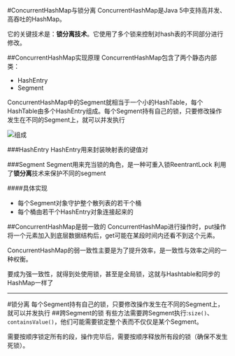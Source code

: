 <!-- toc -->
#ConcurrentHashMap与锁分离
ConcurrentHashMap是Java 5中支持高并发、高吞吐的HashMap。

它的关键技术是：**锁分离技术**。它使用了多个锁来控制对hash表的不同部分进行修改。

##ConcurrentHashMap实现原理
ConcurrentHashMap包含了两个静态内部类：

- HashEntry
- Segment

ConcurrentHashMap中的Segment就相当于一个小的HashTable，每个HashTable由多个HashEntry组成。每个Segment持有自己的锁，只要修改操作发生在不同的Segment上，就可以并发执行

![组成](http://askingwindy-gitcafe.qiniudn.com/ConcurrentHashMap.png)

###HashEntry
HashEntry用来封装映射表的键值对

###Segment
Segment用来充当锁的角色，是一种可重入锁ReentrantLock
利用了**锁分离**技术来保护不同的segment

####具体实现
- 每个Segment对象守护整个散列表的若干个桶
- 每个桶由若干个HashEntry对象连接起来的

##ConcurrentHashMap是弱一致的
ConcurrentHashMap进行操作时，put操作将一个元素加入到底层数据结构后，get可能在某段时间内还看不到这个元素。

ConcurrentHashMap的弱一致性主要是为了提升效率，是一致性与效率之间的一种权衡。

要成为强一致性，就得到处使用锁，甚至是全局锁，这就与Hashtable和同步的HashMap一样了

***

#锁分离
每个Segment持有自己的锁，只要修改操作发生在不同的Segment上，就可以并发执行
##跨Segment的锁
有些方法需要跨Segment执行:`size()`、`containsValue()`，他们可能需要锁定整个表而不仅仅是某个Segment。 

需要按顺序锁定所有的段，操作完毕后，需要按顺序释放所有段的锁（确保不发生死锁）。
